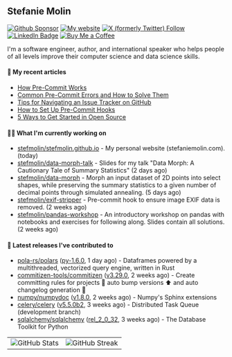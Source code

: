 ## Stefanie Molin

[![Github Sponsor](https://img.shields.io/static/v1?label=Sponsor&message=%E2%9D%A4&logo=GitHub&link=https://github.com/sponsors/stefmolin&style=flat)](https://github.com/sponsors/stefmolin)
[![My website](https://img.shields.io/badge/website-stefaniemolin.com-0073b7?style=flat&link=https://stefaniemolin.com/)](https://stefaniemolin.com/)
[![X (formerly Twitter) Follow](https://img.shields.io/twitter/follow/StefanieMolin?style=social)](https://twitter.com/StefanieMolin)
[![LinkedIn Badge](https://img.shields.io/badge/-Stefanie%20Molin-blue?style=flat-square&logo=Linkedin&logoColor=white&link=https://www.linkedin.com/in/stefanie-molin/)](https://www.linkedin.com/in/stefanie-molin/)
[![Buy Me a Coffee](https://img.shields.io/badge/Buy_Me_a_Coffee-yellow?style=flat&logo=buymeacoffee&logoColor=white&labelColor=yellow&color=gray)
](https://www.buymeacoffee.com/stefanie.molin)

I'm a software engineer, author, and international speaker who helps people of all levels
improve their computer science and data science skills.

#### 📜 My recent articles

- [How Pre-Commit Works](https://stefaniemolin.com/articles/devx/pre-commit/behind-the-scenes)
- [Common Pre-Commit Errors and How to Solve Them](https://stefaniemolin.com/articles/devx/pre-commit/troubleshooting-guide)
- [Tips for Navigating an Issue Tracker on GitHub](https://stefaniemolin.com/articles/open-source/navigating-an-issue-tracker)
- [How to Set Up Pre-Commit Hooks](https://stefaniemolin.com/articles/devx/pre-commit/setup-guide)
- [5 Ways to Get Started in Open Source](https://stefaniemolin.com/articles/open-source/5-ways-to-get-started-in-open-source)

#### 👩‍💻 What I'm currently working on

- [stefmolin/stefmolin.github.io](https://github.com/stefmolin/stefmolin.github.io) - My personal website (stefaniemolin.com). (today)
- [stefmolin/data-morph-talk](https://github.com/stefmolin/data-morph-talk) - Slides for my talk &#34;Data Morph: A Cautionary Tale of Summary Statistics&#34; (2 days ago)
- [stefmolin/data-morph](https://github.com/stefmolin/data-morph) - Morph an input dataset of 2D points into select shapes, while preserving the summary statistics to a given number of decimal points through simulated annealing. (5 days ago)
- [stefmolin/exif-stripper](https://github.com/stefmolin/exif-stripper) - Pre-commit hook to ensure image EXIF data is removed. (2 weeks ago)
- [stefmolin/pandas-workshop](https://github.com/stefmolin/pandas-workshop) - An introductory workshop on pandas with notebooks and exercises for following along. Slides contain all solutions. (2 weeks ago)

#### 🔭 Latest releases I've contributed to

- [pola-rs/polars](https://github.com/pola-rs/polars) ([py-1.6.0](https://github.com/pola-rs/polars/releases/tag/py-1.6.0), 1 day ago) - Dataframes powered by a multithreaded, vectorized query engine, written in Rust
- [commitizen-tools/commitizen](https://github.com/commitizen-tools/commitizen) ([v3.29.0](https://github.com/commitizen-tools/commitizen/releases/tag/v3.29.0), 2 weeks ago) - Create committing rules for projects :rocket: auto bump versions :arrow_up: and auto changelog generation :open_file_folder: 
- [numpy/numpydoc](https://github.com/numpy/numpydoc) ([v1.8.0](https://github.com/numpy/numpydoc/releases/tag/v1.8.0), 2 weeks ago) - Numpy&#39;s Sphinx extensions
- [celery/celery](https://github.com/celery/celery) ([v5.5.0b2](https://github.com/celery/celery/releases/tag/v5.5.0b2), 3 weeks ago) - Distributed Task Queue (development branch)
- [sqlalchemy/sqlalchemy](https://github.com/sqlalchemy/sqlalchemy) ([rel_2_0_32](https://github.com/sqlalchemy/sqlalchemy/releases/tag/rel_2_0_32), 3 weeks ago) - The Database Toolkit for Python

<table>
  <tr style="border: none">
    <td valign="top" style="border: none">
      <img src="https://github-readme-stats.vercel.app/api?username=stefmolin&show_icons=true&theme=transparent" alt="GitHub Stats" />
    </td>
    <td valign="top" style="border: none">
      <img src="https://github-readme-streak-stats.herokuapp.com?user=stefmolin&mode=weekly&theme=transparent" alt="GitHub Streak" />
    </td>
  </tr>
</table>
